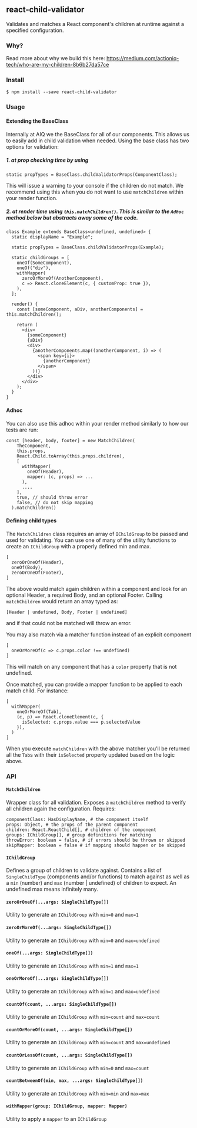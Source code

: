## react-child-validator
Validates and matches a React component's children at runtime against a specified configuration.

### Why?
Read more about why we build this here: https://medium.com/actioniq-tech/who-are-my-children-8b6b27da57ce

### Install
```
$ npm install --save react-child-validator
```


### Usage
#### Extending the BaseClass
Internally at AIQ we the BaseClass for all of our components. This allows us to easily add in child validation when needed. Using the base class has two options for validation:
##### 1. at prop checking time by using
```
static propTypes = BaseClass.childValidatorProps(ComponentClass);
```
This will issue a warning to your console if the children do not match. We recommend using this when you do not want to use `matchChildren` within your render function.

##### 2. at render time using `this.matchChildren()`. This is similar to the `Adhoc` method below but abstracts away some of the code.
```
class Example extends BaseClass<undefined, undefined> {
  static displayName = "Example";

  static propTypes = BaseClass.childValidatorProps(Example);

  static childGroups = [
    oneOf(SomeComponent),
    oneOf("div"),
    withMapper(
      zeroOrMoreOf(AnotherComponent),
      c => React.cloneElement(c, { customProp: true }),
    ),
  ];

  render() {
    const [someComponent, aDiv, anotherComponents] = this.matchChildren();

    return (
      <div>
        {someComponent}
        {aDiv}
        <div>
          {anotherComponents.map((anotherComponent, i) => (
            <span key={i}>
              {anotherComponent}
            </span>
          ))}
        </div>
      </div>
    );
  }
}
```

#### Adhoc
You can also use this adhoc within your render method similarly to how our tests are run:
```
const [header, body, footer] = new MatchChildren(
    TheComponent,
    this.props,
    React.Child.toArray(this.props.children),
    [
      withMapper(
        oneOf(Header),
        mapper: (c, props) => ...
      ),
      ....
    ],
    true, // should throw error
    false, // do not skip mapping
  ).matchChildren()
```

#### Defining child types
The `MatchChildren` class requires an array of `IChildGroup` to be passed and used for validating. You can use one of many of the utility functions to create an `IChildGroup` with a properly defined min and max.
```
[
  zeroOrOneOf(Header),
  oneOf(Body),
  zeroOrOneOf(Footer),
]
```
The above would match again children within a component and look for an optional Header, a required Body, and an optional Footer. Calling `matchChildren` would return an array typed as:
```
[Header | undefined, Body, Footer | undefined]
```
and if that could not be matched will throw an error.

You may also match via a matcher function instead of an explicit component
```
[
  oneOrMoreOf(c => c.props.color !== undefined)
]
```
This will match on any component that has a `color` property that is not undefined. 

Once matched, you can provide a mapper function to be applied to each match child. For instance:
```
[
  withMapper(
    oneOrMoreOf(Tab),
    (c, p) => React.cloneElement(c, {
      isSelected: c.props.value === p.selectedValue
    }),
  )
]
```
When you execute `matchChildren` with the above matcher you'll be returned all the `Tab`s with their `isSelected` property updated based on the logic above.

### API
#### `MatchChildren`
Wrapper class for all validation. Exposes a `matchChildren` method to verify all children again the configuration. Requires:
```
componentClass: HasDisplayName, # the component itself
props: Object, # the props of the parent component
children: React.ReactChild[], # children of the component
groups: IChildGroup[], # group definitions for matching
throwError: boolean = false, # if errors should be thrown or skipped
skipMapper: boolean = false # if mapping should happen or be skipped
```

#### `IChildGroup`
Defines a group of children to validate against. Contains a list of `SingleChildType` (components and/or functions) to match against as well as a `min` (number) and `max` (number | undefined) of children to expect. An undefined max means infinitely many.

#### `zeroOrOneOf(...args: SingleChildType[])`
Utility to generate an `IChildGroup` with `min=0` and `max=1`

#### `zeroOrMoreOf(...args: SingleChildType[])`
Utility to generate an `IChildGroup` with `min=0` and `max=undefined`

#### `oneOf(...args: SingleChildType[])`
Utility to generate an `IChildGroup` with `min=1` and `max=1`

#### `oneOrMoreOf(...args: SingleChildType[])`
Utility to generate an `IChildGroup` with `min=1` and `max=undefined`

#### `countOf(count, ...args: SingleChildType[])`
Utility to generate an `IChildGroup` with `min=count` and `max=count`

#### `countOrMoreOf(count, ...args: SingleChildType[])`
Utility to generate an `IChildGroup` with `min=count` and `max=undefined`

#### `countOrLessOf(count, ...args: SingleChildType[])`
Utility to generate an `IChildGroup` with `min=0` and `max=count`

#### `countBetweenOf(min, max, ...args: SingleChildType[])`
Utility to generate an `IChildGroup` with `min=min` and `max=max`

#### `withMapper(group: IChildGroup, mapper: Mapper)`
Utility to apply a `mapper` to an `IChildGroup`
